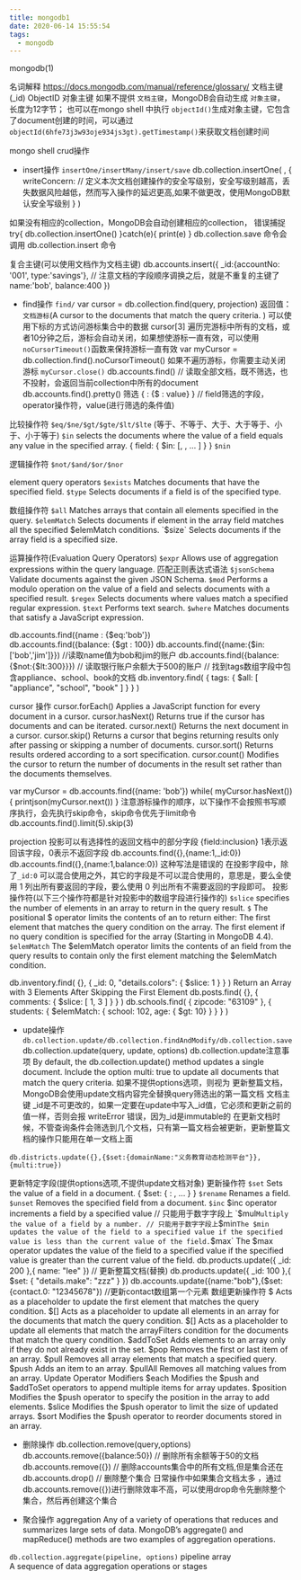 ```yaml
---
title: mongodb1
date: 2020-06-14 15:55:54
tags:
  - mongodb
---
```


mongodb(1)

<!-- more -->
名词解释
https://docs.mongodb.com/manual/reference/glossary/
文档主键(_id)
ObjectID 对象主键 
如果不提供 `文档主键`，MongoDB会自动生成 `对象主键`，长度为12字节；
也可以在mongo shell 中执行 `objectId()`生成对象主键，它包含了document创建的时间，可以通过
`objectId(6hfe73j3w93oje934js3gt).getTimestamp()`来获取文档创建时间


mongo shell crud操作
- insert操作
`insertOne/insertMany/insert/save`
db.collection.insertOne(
   <document>,
   {
      writeConcern: <document>  // 定义本次文档创建操作的安全写级别，安全写级别越高，丢失数据风险越低，然而写入操作的延迟更高,如果不做更改，使用MongoDB默认安全写级别
   }
)

如果没有相应的collection，MongoDB会自动创建相应的collection，
错误捕捉
try{
 db.collection.insertOne()
}catch(e){
 print(e)
}
db.collection.save 命令会调用 db.collection.insert 命令

复合主键(可以使用文档作为文档主键)
db.accounts.insert({
	_id:{accountNo: '001', type:'savings'}, // 注意文档的字段顺序调换之后，就是不重复的主键了
	name:'bob',
	balance:400
})
- find操作
`find/`
var cursor = db.collection.find(query, projection)
返回值：`文档游标`(A cursor to the documents that match the query criteria. )
可以使用下标的方式访问游标集合中的数据
cursor[3]
遍历完游标中所有的文档，或者10分钟之后，游标会自动关闭，如果想使游标一直有效，可以使用`noCursorTimeout()`函数来保持游标一直有效
var myCursor = db.collection.find().noCursorTimeout()
如果不遍历游标，你需要主动关闭游标 `myCursor.close()`
db.accounts.find() // 读取全部文档，既不筛选，也不投射，会返回当前collection中所有的document
db.accounts.find().pretty() 
筛选
{ <field> : {$<operator> : value} } // field筛选的字段，operator操作符，value(进行筛选的条件值)

比较操作符
` $eq/$ne/$gt/$gte/$lt/$lte ` (等于、不等于、大于、大于等于、小于、小于等于)
`$in` selects the documents where the value of a field equals any value in the specified array.
{ field: { $in: [<value1>, <value2>, ... <valueN> ] } }
`$nin`

逻辑操作符
`$not/$and/$or/$nor`

element query operators
`$exists`	Matches documents that have the specified field.
`$type`	Selects documents if a field is of the specified type.

数组操作符
`$all`	Matches arrays that contain all elements specified in the query.
`$elemMatch`	Selects documents if element in the array field matches all the specified $elemMatch conditions.
`$size`	Selects documents if the array field is a specified size.

运算操作符(Evaluation Query Operators)
`$expr`	Allows use of aggregation expressions within the query language.
匹配正则表达式语法
`$jsonSchema`	Validate documents against the given JSON Schema.
`$mod`	Performs a modulo operation on the value of a field and selects documents with a specified result.
`$regex`	Selects documents where values match a specified regular expression.
`$text`	Performs text search.
`$where`	Matches documents that satisfy a JavaScript expression.

db.accounts.find({name : {$eq:'bob'})  
db.accounts.find({balance: {$gt : 100})
db.accounts.find({name:{$in:['bob','jim']}}) //读取name值为bob和jim的账户
db.accounts.find({balance:{$not:{$lt:300}}}) // 读取银行账户余额大于500的账户
// 找到tags数组字段中包含appliance、school、book的文档
db.inventory.find( { tags: { $all: [ "appliance", "school", "book" ] } } )

cursor 操作
cursor.forEach()	Applies a JavaScript function for every document in a cursor.
cursor.hasNext()	Returns true if the cursor has documents and can be iterated.
cursor.next()	Returns the next document in a cursor.
cursor.skip()	Returns a cursor that begins returning results only after passing or skipping a number of documents.
cursor.sort()	Returns results ordered according to a sort specification.
cursor.count()	Modifies the cursor to return the number of documents in the result set rather than the documents themselves.

var myCursor = db.accounts.find({name: 'bob'})
while( myCursor.hasNext()){
	printjson(myCursor.next())
}
注意游标操作的顺序，以下操作不会按照书写顺序执行，会先执行skip命令，skip命令优先于limit命令
db.accounts.find().limit(5).skip(3)

projection
投影可以有选择性的返回文档中的部分字段
{field:inclusion} 1表示返回该字段，0表示不返回字段
db.accounts.find({},{name:1,_id:0})
db.accounts.find({},{name:1,balance:0}) 这种写法是错误的
在投影字段中，除了`_id:0` 可以混合使用之外，其它的字段是不可以混合使用的，意思是，要么全使用 1 列出所有要返回的字段，要么使用 0 列出所有不需要返回的字段即可。
投影操作符(以下三个操作符都是针对投影中的数组字段进行操作的)
`$slice` specifies the number of elements in an array to return in the query result.
`$` The positional $ operator limits the contents of an <array> to return either:
The first element that matches the query condition on the array.
The first element if no query condition is specified for the array (Starting in MongoDB 4.4).
`$elemMatch` The $elemMatch operator limits the contents of an <array> field from the query results to contain only the first element matching the $elemMatch condition.

db.inventory.find( {}, { _id: 0, "details.colors": { $slice: 1 } } )
Return an Array with 3 Elements After Skipping the First Element
db.posts.find( {}, { comments: { $slice: [ 1, 3 ] } } )
db.schools.find( { zipcode: "63109" },
                 { students: { $elemMatch: { school: 102, age: { $gt: 10} } } } )
- update操作
`db.collection.update/db.collection.findAndModify/db.collection.save`
db.collection.update(query, update, options)
db.collection.update注意事项
By default, the db.collection.update() method updates a single document. Include the option multi: true to update all documents that match the query criteria.
如果不提供options选项，则视为 更新整篇文档，MongoDB会使用update文档内容完全替换query筛选出的第一篇文档
文档主键 _id是不可更改的，如果一定要在update中写入_id值，它必须和更新之前的值一样，否则会报 writeError 错误，因为_id是immutable的
在更新文档时候，不管查询条件会筛选到几个文档，只有第一篇文档会被更新，更新整篇文档的操作只能用在单一文档上面

`db.districts.update({},{$set:{domainName:"义务教育动态检测平台"}},{multi:true})`

更新特定字段(提供options选项,不提供update文档对象)
更新操作符
`$set`	Sets the value of a field in a document.
{ $set: { <field1>: <value1>, ... } }
`$rename`	Renames a field.
`$unset`	Removes the specified field from a document.
`$inc`  $inc operator increments a field by a specified value // 只能用于数字字段上
`$mul` Multiply the value of a field by a number. // 只能用于数字字段上
`$min` The $min updates the value of the field to a specified value if the specified value is less than the current value of the field.
`$max` The $max operator updates the value of the field to a specified value if the specified value is greater than the current value of the field. 
db.products.update({ _id: 200 },{ name: "lee" }) // 更新整篇文档(替换)
db.products.update({ _id: 100 },{ $set: { "details.make": "zzz" } })
db.accounts.update({name:"bob"},{$set:{contact.0: "12345678"}) //更新contact数组第一个元素
数组更新操作符
$	Acts as a placeholder to update the first element that matches the query condition.
$[]	Acts as a placeholder to update all elements in an array for the documents that match the query condition.
$[<identifier>]	Acts as a placeholder to update all elements that match the arrayFilters condition for the documents that match the query condition.
$addToSet	Adds elements to an array only if they do not already exist in the set.
$pop	Removes the first or last item of an array.
$pull	Removes all array elements that match a specified query.
$push	Adds an item to an array.
$pullAll	Removes all matching values from an array.
Update Operator Modifiers
$each	Modifies the $push and $addToSet operators to append multiple items for array updates.
$position	Modifies the $push operator to specify the position in the array to add elements.
$slice	Modifies the $push operator to limit the size of updated arrays.
$sort	Modifies the $push operator to reorder documents stored in an array.

- 删除操作
db.collection.remove(query,options)
db.accounts.remove({balance:50}) // 删除所有余额等于50的文档
db.accounts.remove({}) // 删除accounts集合中的所有文档,但是集合还在
db.accounts.drop() // 删除整个集合
日常操作中如果集合文档太多 ，通过db.accounts.remove({})进行删除效率不高，可以使用drop命令先删除整个集合，然后再创建这个集合

- 聚合操作
aggregation
Any of a variety of operations that reduces and summarizes large sets of data. MongoDB’s aggregate() and mapReduce() methods are two examples of aggregation operations. 

`db.collection.aggregate(pipeline, options)`
pipeline	array	
A sequence of data aggregation operations or stages
